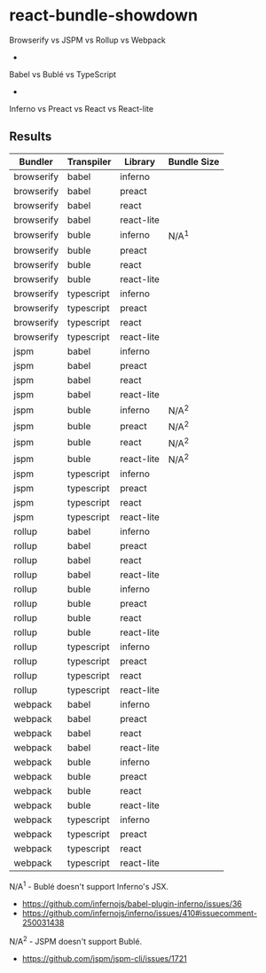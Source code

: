 # react-bundle-showdown
Browserify vs JSPM vs Rollup vs Webpack

+

Babel vs Bublé vs TypeScript

+

Inferno vs Preact vs React vs React-lite

## Results

| Bundler   | Transpiler| Library       | Bundle Size       |
| --------- | --------- | ------------- | ----------------- |
| browserify| babel     | inferno       |                   |
| browserify| babel     | preact        |                   |
| browserify| babel     | react         |                   |
| browserify| babel     | react-lite    |                   |
| browserify| buble     | inferno       | N/A<sup>1</sup>   |
| browserify| buble     | preact        |                   |
| browserify| buble     | react         |                   |
| browserify| buble     | react-lite    |                   |
| browserify| typescript| inferno       |                   |
| browserify| typescript| preact        |                   |
| browserify| typescript| react         |                   |
| browserify| typescript| react-lite    |                   |
| jspm      | babel     | inferno       |                   |
| jspm      | babel     | preact        |                   |
| jspm      | babel     | react         |                   |
| jspm      | babel     | react-lite    |                   |
| jspm      | buble     | inferno       | N/A<sup>2</sup>   |
| jspm      | buble     | preact        | N/A<sup>2</sup>   |
| jspm      | buble     | react         | N/A<sup>2</sup>   |
| jspm      | buble     | react-lite    | N/A<sup>2</sup>   |
| jspm      | typescript| inferno       |                   |
| jspm      | typescript| preact        |                   |
| jspm      | typescript| react         |                   |
| jspm      | typescript| react-lite    |                   |
| rollup    | babel     | inferno       |                   |
| rollup    | babel     | preact        |                   |
| rollup    | babel     | react         |                   |
| rollup    | babel     | react-lite    |                   |
| rollup    | buble     | inferno       |                   |
| rollup    | buble     | preact        |                   |
| rollup    | buble     | react         |                   |
| rollup    | buble     | react-lite    |                   |
| rollup    | typescript| inferno       |                   |
| rollup    | typescript| preact        |                   |
| rollup    | typescript| react         |                   |
| rollup    | typescript| react-lite    |                   |
| webpack   | babel     | inferno       |                   |
| webpack   | babel     | preact        |                   |
| webpack   | babel     | react         |                   |
| webpack   | babel     | react-lite    |                   |
| webpack   | buble     | inferno       |                   |
| webpack   | buble     | preact        |                   |
| webpack   | buble     | react         |                   |
| webpack   | buble     | react-lite    |                   |
| webpack   | typescript| inferno       |                   |
| webpack   | typescript| preact        |                   |
| webpack   | typescript| react         |                   |
| webpack   | typescript| react-lite    |                   |

N/A<sup>1</sup> - Bublé doesn't support Inferno's JSX.

- https://github.com/infernojs/babel-plugin-inferno/issues/36
- https://github.com/infernojs/inferno/issues/410#issuecomment-250031438


N/A<sup>2</sup> - JSPM doesn't support Bublé.

- https://github.com/jspm/jspm-cli/issues/1721

